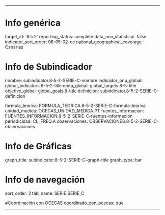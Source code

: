 ---

# Info genérica
target_id: '8.5.2'
reporting_status: complete
data_non_statistical: false
indicator_sort_order: 08-05-02-cc
national_geographical_coverage: Canàries

# Info de Subindicador
nombre: subindicator.8-5-2-SERIE-C-nombre
indicador_onu_global: global_indicators.8-5-2-title
meta_global: global_targets.8-5-title
objetivo_global: global_goals.8-title
definicion: subindicator.8-5-2-SERIE-C-definicion

formula_teorica: FORMULA_TEORICA.8-5-2-SERIE-C-formula-teorica
unidad_medida: OCECAS_UNIDAD_MEDIDA.PT
fuentes_informacion: FUENTES_INFORMACION.8-5-2-SERIE-C-fuentes-informacion
periodicidad: CL_FREQ.A
observaciones: OBSERVACIONES.8-5-2-SERIE-C-observaciones
# Info de Gráficas
graph_title: subindicator.8-5-2-SERIE-C-graph-title
graph_type: bar

# Info de navegación
sort_order: 2
tab_name: SERIE.SERIE_C

#Coordinación con OCECAS
coordinado_con_ocecas: true

---